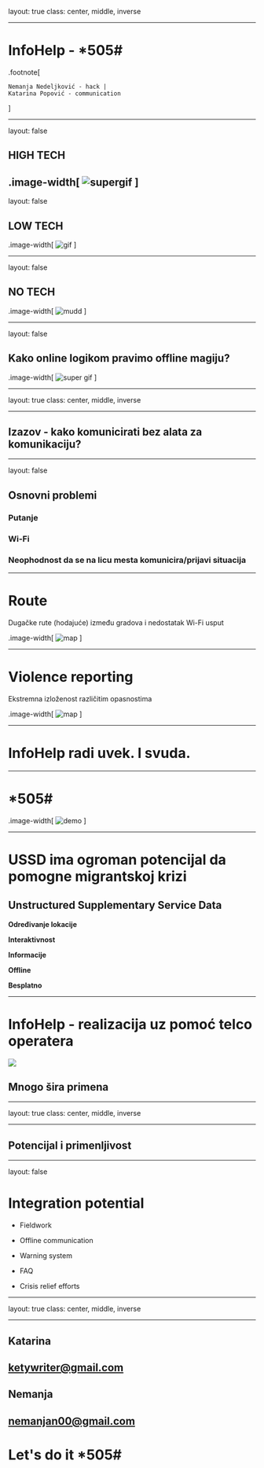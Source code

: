 layout: true
class: center, middle, inverse

---

# InfoHelp - *505# #

.footnote[

	Nemanja Nedeljković - hack |
	Katarina Popović - communication
]

---
layout: false

## HIGH TECH
.image-width[
	![supergif](https://scontent-fra3-1.xx.fbcdn.net/hphotos-xpt1/t31.0-8/12973490_10209561736626839_5613499292984104897_o.jpg)
]
---
layout: false

## LOW TECH


.image-width[
	![gif](http://static1.uk.businessinsider.com/image/55f0339e9dd7cc21008b8f5c-3100-2325/rtx1rb6c.jpg)
]

---
layout: false


## NO TECH

.image-width[
	![mudd](https://scontent-fra3-1.xx.fbcdn.net/hphotos-xla1/v/t1.0-9/12512563_1678687205716540_9155691812786642715_n.jpg?oh=26fea97f331a8d37d5e03e67b47954e6&oe=57BF167C)
]

---

layout: false

## Kako online logikom pravimo offline magiju? 

.image-width[
	![super gif](https://49.media.tumblr.com/a7237fabec558257cdad24327ed1ddf2/tumblr_n2dnzn2fRz1su88r3o1_500.gif)
]

---

layout: true
class: center, middle, inverse

---

## Izazov - kako komunicirati bez alata za komunikaciju? 

---

layout: false

## Osnovni problemi

### **Putanje**


### **Wi-Fi**


### **Neophodnost da se na licu mesta komunicira/prijavi situacija**

---

# Route

Dugačke rute (hodajuće) između gradova i nedostatak Wi-Fi usput

.image-width[
	![map](https://pbs.twimg.com/media/CO8rd3gWUAAkQJf.jpg:large)
]

---

# Violence reporting

Ekstremna izloženost različitim opasnostima

.image-width[
	![map](http://media.phillyvoice.com/media/images/tmpV0LTHB.2e16d0ba.fill-735x490.jpg)
]

---

# InfoHelp radi uvek. I svuda.

---

# *505# #

.image-width[
	![demo](http://i.imgur.com/bn9wJaM.gif)
]

---

# USSD ima ogroman potencijal da pomogne migrantskoj krizi

## **Unstructured Supplementary Service Data**

**Određivanje lokacije**

**Interaktivnost**

**Informacije**

**Offline**

**Besplatno**

---

# InfoHelp - realizacija uz pomoć telco operatera

![](http://i.imgur.com/ALNccYC.png)

## **Mnogo šira primena**

---

layout: true
class: center, middle, inverse

---

## Potencijal i primenljivost 

---

layout: false

# Integration potential

* Fieldwork

* Offline communication

* Warning system

* FAQ

* Crisis relief efforts

---

layout: true
class: center, middle, inverse

---

## Katarina

## ketywriter@gmail.com

## Nemanja

## nemanjan00@gmail.com

# Let's do it *505# #

<style>
.image-width > img {
	width: 100%;
}
</style>

